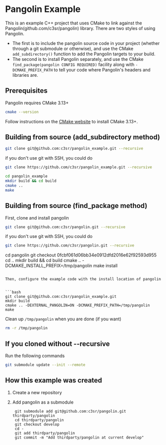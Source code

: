 # Pangolin Example

This is an example C++ project that uses CMake to link against the Pangolin(github.com/c3sr/pangolin) library.
There are two styles of using Pangolin.

* The first is to include the pangolin source code in your project (whether through a git submodule or otherwise), and use the CMake `add_subdirectory()` function to add the Pangolin targets to your build.
* The second is to install Pangolin separately, and use the CMake `find_package(pangolin CONFIG REQUIRED)` facility along with `-DCMAKE_PREFIX_PATH` to tell your code where Pangolin's headers and libraries are.

## Prerequisites

Pangolin requires CMake 3.13+

```bash
cmake --version
```

Follow instructions on the [CMake website](cmake.org) to install CMake 3.13+.

## Building from source (add_subdirectory method)

```bash
git clone git@github.com:c3sr/pangolin_example.git --recursive 
```

if you don't use git with SSH, you could do

```bash
git clone https://github.com/c3sr/pangolin_example.git --recursive 
```

```bash
cd pangolin_example
mkdir build && cd build
cmake ..
make
```

## Building from source (find_package method)

First, clone and install pangolin

```bash
git clone git@github.com:c3sr/pangolin.git --recursive 
```

if you don't use git with SSH, you could do

```bash
git clone https://github.com/c3sr/pangolin.git --recursive 
```

cd pangolin
git checkout 0fcbf061d06bb34e0912dfd2016e62f92593d955
cd ..
mkdir build && cd build
cmake .. -DCMAKE_INSTALL_PREFIX=/tmp/pangolin
make install
```

Then, configure the example code with the install location of pangolin


```bash
git clone git@github.com:c3sr/pangolin_example.git 
mkdir build
cmake .. -DEXTERNAL_PANGOLIN=ON -DCMAKE_PREFIX_PATH=/tmp/pangolin
make
```

Clean up `/tmp/pangolin` when you are done (if you want)

```bash
rm -r /tmp/pangolin
```

## If you cloned without --recursive

Run the following commands

```bash
git submodule update --init --remote
```


## How this example was created

1. Create a new repository
2. Add pangolin as a submodule

        git submodule add git@github.com:c3sr/pangolin.git thirdparty/pangolin
        cd thirdparty/pangolin
        git checkout develop
        cd -
        git add thirdparty/pangolin
        git commit -m "Add thirdparty/pangolin at current develop"